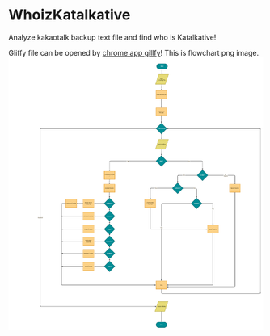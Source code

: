 # WhoizKatalkative
Analyze kakaotalk backup text file and find who is Katalkative!

Gliffy file can be opened by [chrome app gillfy](https://chrome.google.com/webstore/detail/gliffy-diagrams/bhmicilclplefnflapjmnngmkkkkpfad)!
This is flowchart png image.
![Flowchart](https://github.com/shasuri/WhoizKatalkative/blob/master/Katalkative_flowchart_1.png?raw=true)